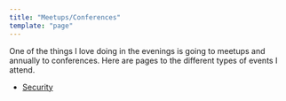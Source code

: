 ```yaml
---
title: "Meetups/Conferences"
template: "page"
---
```


One of the things I love doing in the evenings is going to meetups and annually to conferences.
Here are pages to the different types of events I attend.

- [Security](pages/security)
